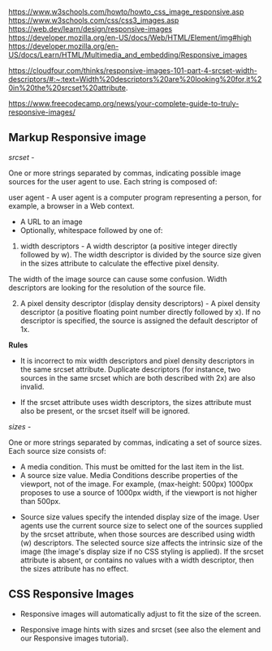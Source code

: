 https://www.w3schools.com/howto/howto_css_image_responsive.asp
https://www.w3schools.com/css/css3_images.asp
https://web.dev/learn/design/responsive-images
https://developer.mozilla.org/en-US/docs/Web/HTML/Element/img#high
https://developer.mozilla.org/en-US/docs/Learn/HTML/Multimedia_and_embedding/Responsive_images

https://cloudfour.com/thinks/responsive-images-101-part-4-srcset-width-descriptors/#:~:text=Width%20descriptors%20are%20looking%20for,it%20in%20the%20srcset%20attribute.

https://www.freecodecamp.org/news/your-complete-guide-to-truly-responsive-images/

## Markup Responsive image 

*srcset* - 

One or more strings separated by commas, indicating possible image sources for the user agent to use. Each string is composed of:

user agent - A user agent is a computer program representing a person, for example, a browser in a Web context.

- A URL to an image
- Optionally, whitespace followed by one of:

1. width descriptors -  A width descriptor (a positive integer directly followed by w). The width descriptor is divided by the source size given in the sizes attribute to calculate the effective pixel density.

The width of the image source can cause some confusion. Width descriptors are looking for the resolution of the source file.

2. A pixel density descriptor (display density descriptors) - A pixel density descriptor (a positive floating point number directly followed by x). If no descriptor is specified, the source is assigned the default descriptor of 1x.

**Rules**

* It is incorrect to mix width descriptors and pixel density descriptors in the same srcset attribute. Duplicate descriptors (for instance, two sources in the same srcset which are both described with 2x) are also invalid.

* If the srcset attribute uses width descriptors, the sizes attribute must also be present, or the srcset itself will be ignored.

*sizes* -

One or more strings separated by commas, indicating a set of source sizes. Each source size consists of:

- A media condition. This must be omitted for the last item in the list.
- A source size value.
Media Conditions describe properties of the viewport, not of the image. For example, (max-height: 500px) 1000px proposes to use a source of 1000px width, if the viewport is not higher than 500px.

* Source size values specify the intended display size of the image. User agents use the current source size to select one of the sources supplied by the srcset attribute, when those sources are described using width (w) descriptors. The selected source size affects the intrinsic size of the image (the image's display size if no CSS styling is applied). If the srcset attribute is absent, or contains no values with a width descriptor, then the sizes attribute has no effect.

## CSS Responsive Images 

* Responsive images will automatically adjust to fit the size of the screen.

* Responsive image hints with sizes and srcset (see also the <picture> element and our Responsive images tutorial).